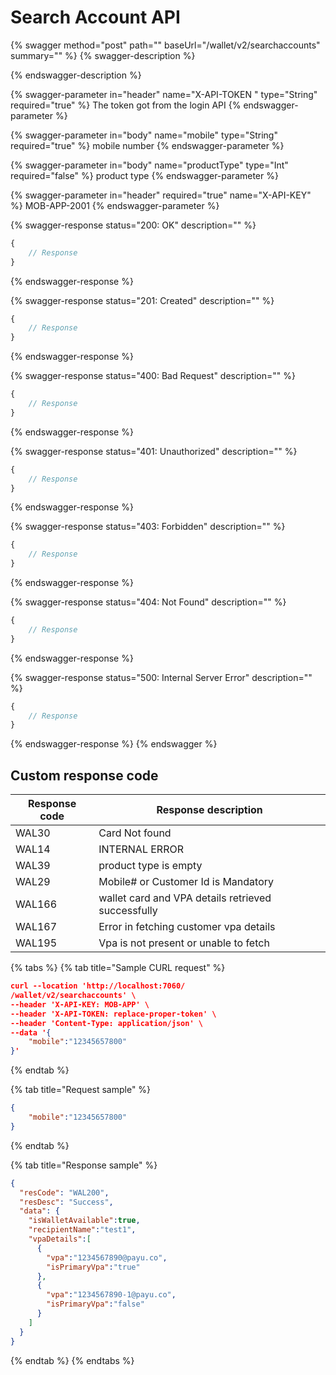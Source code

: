 # Search Account API

{% swagger method="post" path="" baseUrl="<domain>/wallet/v2/searchaccounts" summary="" %}
{% swagger-description %}

{% endswagger-description %}

{% swagger-parameter in="header" name="X-API-TOKEN  " type="String" required="true" %}
The token got from the login API
{% endswagger-parameter %}

{% swagger-parameter in="body" name="mobile" type="String" required="true" %}
​mobile number
{% endswagger-parameter %}

{% swagger-parameter in="body" name="productType" type="Int" required="false" %}
product type
{% endswagger-parameter %}

{% swagger-parameter in="header" required="true" name="X-API-KEY" %}
MOB-APP-2001
{% endswagger-parameter %}

{% swagger-response status="200: OK" description="" %}
```javascript
{
    // Response
}
```
{% endswagger-response %}

{% swagger-response status="201: Created" description="" %}
```javascript
{
    // Response
}
```
{% endswagger-response %}

{% swagger-response status="400: Bad Request" description="" %}
```javascript
{
    // Response
}
```
{% endswagger-response %}

{% swagger-response status="401: Unauthorized" description="" %}
```javascript
{
    // Response
}
```
{% endswagger-response %}

{% swagger-response status="403: Forbidden" description="" %}
```javascript
{
    // Response
}
```
{% endswagger-response %}

{% swagger-response status="404: Not Found" description="" %}
```javascript
{
    // Response
}
```
{% endswagger-response %}

{% swagger-response status="500: Internal Server Error" description="" %}
```javascript
{
    // Response
}
```
{% endswagger-response %}
{% endswagger %}

## Custom response code

| Response code | Response description                               |
| ------------- | -------------------------------------------------- |
| WAL30         | Card Not found                                     |
| WAL14         | INTERNAL ERROR                                     |
| WAL39         | product type is empty                              |
| WAL29         | Mobile# or Customer Id is Mandatory                |
| WAL166        | wallet card and VPA details retrieved successfully |
| WAL167        | Error in fetching customer vpa details             |
| WAL195        | Vpa is not present or unable to fetch              |

{% tabs %}
{% tab title="Sample CURL request" %}
```json
curl --location 'http://localhost:7060/
/wallet/v2/searchaccounts' \
--header 'X-API-KEY: MOB-APP' \
--header 'X-API-TOKEN: replace-proper-token' \
--header 'Content-Type: application/json' \
--data '{
    "mobile":"12345657800"
}'
```
{% endtab %}

{% tab title="Request sample" %}
```json
{
    "mobile":"12345657800"
}
```
{% endtab %}

{% tab title="Response sample" %}
```json
{
  "resCode": "WAL200",
  "resDesc": "Success",
  "data": {
    "isWalletAvailable":true,
    "recipientName":"test1",
    "vpaDetails":[
      {
        "vpa":"1234567890@payu.co",
        "isPrimaryVpa":"true"
      },
      {
        "vpa":"1234567890-1@payu.co",
        "isPrimaryVpa":"false"
      }
    ]
  }
}

```
{% endtab %}
{% endtabs %}
